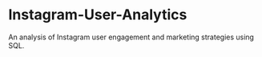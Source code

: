 # Instagram-User-Analytics
An analysis of Instagram user engagement and marketing strategies using SQL.
